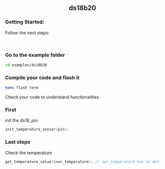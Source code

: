 <h2 align=center> ds18b20 </h2>

### Getting Started:

Follow the next steps:

<br>

### Go to the example folder

```sh
cd examples/ds18b20
```

### Compile your code and flash it

```sh
make flash term
```

Check your code to understand functionalities

### First
init the ds18_pin
```c
init_temperature_sensor(pin);
```

### Last steps
Check the temperature

```c
get_temperature_value(&var_temperature); // var_temperature has to defined previously as int16_t variable //
```
